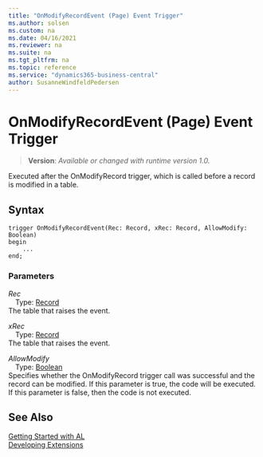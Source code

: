```yaml
---
title: "OnModifyRecordEvent (Page) Event Trigger"
ms.author: solsen
ms.custom: na
ms.date: 04/16/2021
ms.reviewer: na
ms.suite: na
ms.tgt_pltfrm: na
ms.topic: reference
ms.service: "dynamics365-business-central"
author: SusanneWindfeldPedersen
---
```

[//]: # (START>DO_NOT_EDIT)
[//]: # (IMPORTANT:Do not edit any of the content between here and the END>DO_NOT_EDIT.)
[//]: # (Any modifications should be made in the .xml files in the ModernDev repo.)

# OnModifyRecordEvent (Page) Event Trigger
> **Version**: _Available or changed with runtime version 1.0._

Executed after the OnModifyRecord trigger, which is called before a record is modified in a table.


## Syntax
```
trigger OnModifyRecordEvent(Rec: Record, xRec: Record, AllowModify: Boolean)
begin
    ...
end;
```

### Parameters

*Rec*  
&emsp;Type: [Record](../../methods-auto/record/record-data-type.md)  
The table that raises the event.  

*xRec*  
&emsp;Type: [Record](../../methods-auto/record/record-data-type.md)  
The table that raises the event.  

*AllowModify*  
&emsp;Type: [Boolean](../../methods-auto/boolean/boolean-data-type.md)  
Specifies whether the OnModifyRecord trigger call was successful and the record can be modified. If this parameter is true, the code will be executed. If this parameter is false, then the code is not executed.  



[//]: # (IMPORTANT: END>DO_NOT_EDIT)
## See Also  
[Getting Started with AL](../devenv-get-started.md)  
[Developing Extensions](../devenv-dev-overview.md)  